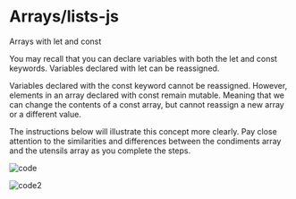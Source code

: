 # Arrays/lists-js

Arrays with let and const

You may recall that you can declare variables with both the let and const keywords. Variables declared with let can be reassigned.

Variables declared with the const keyword cannot be reassigned. However, elements in an array declared with const remain mutable. Meaning that we can change the contents of a const array, but cannot reassign a new array or a different value.

The instructions below will illustrate this concept more clearly. Pay close attention to the similarities and differences between the condiments array and the utensils array as you complete the steps.


![code](https://user-images.githubusercontent.com/70899647/211319546-24963f2a-1299-4369-8e01-6fc69ba3b426.png)



![code2](https://user-images.githubusercontent.com/70899647/211319552-fff3b4e5-40ee-45de-9f81-264273b74028.png)
